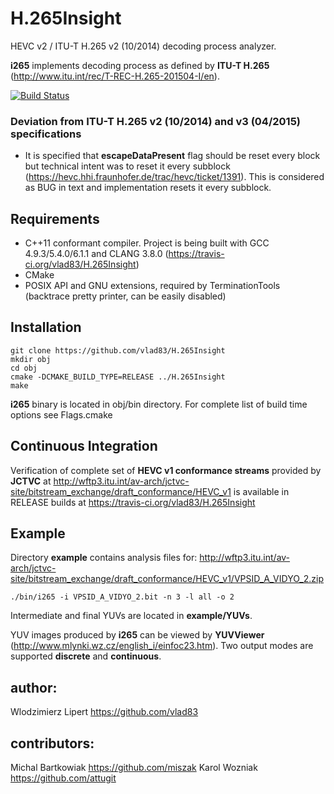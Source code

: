 # H.265Insight
HEVC v2 / ITU-T H.265 v2 (10/2014) decoding process analyzer.

**i265** implements decoding process as defined by **ITU-T H.265** (http://www.itu.int/rec/T-REC-H.265-201504-I/en).

[![Build Status](https://api.travis-ci.org/vlad83/H.265Insight.svg?branch=master)](https://travis-ci.org/vlad83/H.265Insight)

### Deviation from ITU-T H.265 v2 (10/2014) and v3 (04/2015) specifications

* It is specified that **escapeDataPresent** flag should be reset every block but technical intent was to reset it every subblock (https://hevc.hhi.fraunhofer.de/trac/hevc/ticket/1391). This is considered as BUG in text and implementation resets it every subblock.

## Requirements

- C++11 conformant compiler. Project is being built with GCC 4.9.3/5.4.0/6.1.1 and CLANG 3.8.0 (https://travis-ci.org/vlad83/H.265Insight)
- CMake
- POSIX API and GNU extensions, required by TerminationTools (backtrace pretty printer, can be easily disabled)

## Installation
```
git clone https://github.com/vlad83/H.265Insight
mkdir obj
cd obj
cmake -DCMAKE_BUILD_TYPE=RELEASE ../H.265Insight
make
```

**i265** binary is located in obj/bin directory. For complete list of build time options see Flags.cmake

## Continuous Integration

Verification of complete set of **HEVC v1 conformance streams**
provided by **JCTVC** at http://wftp3.itu.int/av-arch/jctvc-site/bitstream_exchange/draft_conformance/HEVC_v1
is available in RELEASE builds at https://travis-ci.org/vlad83/H.265Insight

## Example

Directory **example** contains analysis files for:
 http://wftp3.itu.int/av-arch/jctvc-site/bitstream_exchange/draft_conformance/HEVC_v1/VPSID_A_VIDYO_2.zip
 ```
 ./bin/i265 -i VPSID_A_VIDYO_2.bit -n 3 -l all -o 2
 ```
Intermediate and final YUVs are located in **example/YUVs**.

YUV images produced by **i265** can be viewed by **YUVViewer** (http://www.mlynki.wz.cz/english_i/einfoc23.htm).
Two output modes are supported **discrete** and **continuous**.

## author:
Wlodzimierz Lipert https://github.com/vlad83
## contributors:
Michal Bartkowiak https://github.com/miszak
Karol Wozniak https://github.com/attugit
